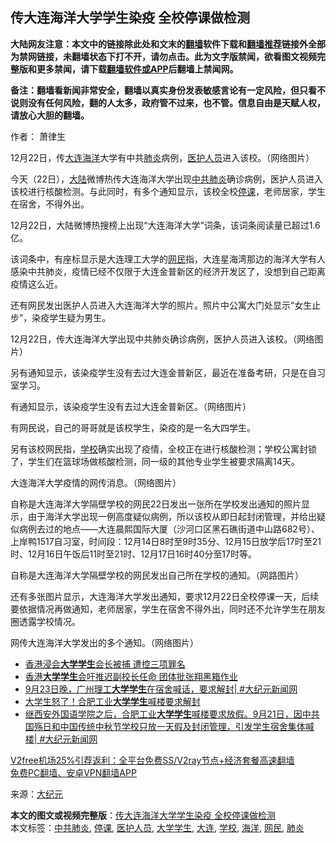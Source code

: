  <h2>传大连海洋大学学生染疫 全校停课做检测</h2> <p class="notice"><b>大陆网友注意：本文中的链接除此处和文末的<a href="https://github.com/bannedbook/fanqiang" >翻墙</a>软件下载和<a href="https://github.com/killgcd/justmysocks/blob/master/README.md">翻墙推荐</a>链接外全部为禁网链接，未翻墙状态下打不开，请勿点击。此为文字版禁闻，欲看图文视频完整版和更多禁闻，请下载<a href="https://github.com/bannedbook/fanqiang">翻墙软件或APP</a>后翻墙上禁闻网。</p><p>备注：翻墙看新闻非常安全，翻墙以真实身份发表敏感言论有一定风险，但只看不说则没有任何风险，翻的人太多，政府管不过来，也不管。信息自由是天赋人权，请放心大胆的翻墙。</b></p>  <div class="entry"> <p>作者： 萧律生</p> <p id="conimg">12月22日，传<a href="https://www.bannedbook.org/bnews/tag/%e5%a4%a7%e8%bf%9e/" class="st_tag internal_tag" rel="tag" title="标签 大连 下的日志">大连</a><a href="https://www.bannedbook.org/bnews/tag/%E6%B5%B7%E6%B4%8B/" class="st_tag internal_tag" rel="tag" title="标签 海洋 下的日志">海洋</a>大学有中共<a href="https://www.bannedbook.org/bnews/tag/%e8%82%ba%e7%82%8e/" class="st_tag internal_tag" rel="tag" title="标签 肺炎 下的日志">肺炎</a>病例，<a href="https://www.bannedbook.org/bnews/tag/%E5%8C%BB%E6%8A%A4%E4%BA%BA%E5%91%98/" class="st_tag internal_tag" rel="tag" title="标签 医护人员 下的日志">医护人员</a>进入该校。（网络图片）</p> <p>今天（22日），<span class='wp_keywordlink_affiliate'><a href="https://www.bannedbook.org/" title="大陆" target="_blank">大陆</a></span>微博热传大连海洋大学出现<a href="https://www.bannedbook.org/bnews/tag/%e4%b8%ad%e5%85%b1%e8%82%ba%e7%82%8e/" class="st_tag internal_tag" rel="tag" title="标签 中共肺炎 下的日志">中共肺炎</a>确诊病例，医护人员进入该校进行核酸检测。与此同时，有多个通知显示，该校全校<a href="https://www.bannedbook.org/bnews/tag/%E5%81%9C%E8%AF%BE/" class="st_tag internal_tag" rel="tag" title="标签 停课 下的日志">停课</a>，老师居家，学生在宿舍，不得外出。</p> <p>12月22日，大陆微博热搜榜上出现“大连海洋大学”词条，该词条阅读量已超过1.6亿。</p> <p>该词条中，有座标显示是大连理工大学的<a href="https://www.bannedbook.org/bnews/tag/%e7%bd%91%e6%b0%91/" class="st_tag internal_tag" rel="tag" title="标签 网民 下的日志">网民</a>指，大连星海湾那边的海洋大学有人感染中共肺炎，疫情已经不仅限于大连金普新区的经济开发区了，没想到自己距离疫情这么近。</p>  <p>还有网民发出医护人员进入大连海洋大学的照片。照片中公寓大门处显示“女生止步”，染疫学生疑为男生。</p> <p>12月22日，传大连海洋大学出现中共肺炎确诊病例，医护人员进入该校。（网络图片）</p> <p>另有通知显示，该染疫学生没有去过大连金普新区，最近在准备考研，只是在自习室学习。</p> <p>有通知显示，该染疫学生没有去过大连金普新区。（网络图片）</p> <p>有网民说，自己的哥哥就是该校学生，染疫的是一名大四学生。</p>  <p>另有该校网民指，<a href="https://www.bannedbook.org/bnews/tag/%e5%ad%a6%e6%a0%a1/" class="st_tag internal_tag" rel="tag" title="标签 学校 下的日志">学校</a>确实出现了疫情，全校正在进行核酸检测；学校公寓封锁了，学生们在篮球场做核酸检测，同一级的其他专业学生被要求隔离14天。</p> <p>大连海洋大学疫情的网传消息。（网络图片）</p> <p>自称是大连海洋大学隔壁学校的网民22日发出一张所在学校发出通知的照片显示，由于海洋大学出现一例高度疑似病例，所以该校从即日起封闭管理，并给出疑似病例去过的地点——大连晨熙国际大厦（沙河口区黑石礁街道中山路682号）、上岸鸭1517自习室，时间段：12月14日8时至9时35分、12月15日放学后17时至21时、12月16日午饭后11时至21时、12月17日16时40分至17时等。</p> <p>自称是大连海洋大学隔壁学校的网民发出自己所在学校的通知。（网路图片）</p> <p>还有多张图片显示，大连海洋大学发出通知，要求12月22日全校停课一天，后续要依据情况再做通知，老师居家，学生在宿舍不得外出，同时还不允许学生在朋友圈透露学校情况。</p>  <p>网传大连海洋大学发出的多个通知。（网络图片）</p> <ul class='op-related-articles' title='相关阅读'> <li><a href='https://www.bannedbook.org/bnews/baitai/20201202/1440911.html' target='_blank'>香港浸会<b>大学学生</b>会长被捕 遭控三项罪名</a></li> <li><a href='https://www.bannedbook.org/bnews/headline/20201026/1420510.html' target='_blank'>香港<b>大学学生</b>会吁推迟副校长任命 团体批张翔黑箱作业</a></li> <li><a href='https://www.bannedbook.org/bnews/bannedvideo/20200924/1401906.html' target='_blank'>9月23日晚，广州理工<b>大学学生</b>在宿舍喊话，要求解封| #大纪元新闻网</a></li> <li><a href='https://www.bannedbook.org/bnews/cnnews/20200923/1401318.html' target='_blank'>大学生怒了！合肥工业<b>大学学生</b>喊楼要求解封</a></li> <li><a href='https://www.bannedbook.org/bnews/bannedvideo/20200922/1400996.html' target='_blank'>继西安外国语学院之后，合肥工业<b>大学学生</b>喊楼要求放假。9月21日，因中共国殇日和中国传统中秋节学校只放一天假及封闭管理，引发学生宿舍集体喊楼| #大纪元新闻网</a></li> </ul> <p class="texttj"> <a href="https://github.com/bannedbook/fanqiang/wiki/V2ray%E6%9C%BA%E5%9C%BA" target="_blank">V2free机场25%引荐返利：全平台免费SS/V2ray节点+经济套餐高速翻墙</a><br/> <a href="https://github.com/bannedbook/fanqiang/wiki/%E7%A6%81%E9%97%BB%E7%BD%91%E5%AE%89%E5%8D%93%E7%BF%BB%E5%A2%99%E6%96%B0%E9%97%BBAPP" target="_blank">免费PC翻墙、安卓VPN翻墙APP</a></p><p> 来源：<span class='wp_keywordlink_affiliate'><a href="http://www.epochtimes.com/" title="大纪元" target="_blank">大纪元</a></span> </p><a name='sharetosocial'></a>       <div><b>本文的图文或视频完整版</b>：<a href='https://www.bannedbook.org/bnews/cbnews/20201223/1453147.html'>传大连海洋大学学生染疫 全校停课做检测</a></div>  </div><!--END ENTRY--> <div class="postfooter"> <div>本文标签：<a href="https://www.bannedbook.org/bnews/tag/%e4%b8%ad%e5%85%b1%e8%82%ba%e7%82%8e/" rel="tag">中共肺炎</a>, <a href="https://www.bannedbook.org/bnews/tag/%E5%81%9C%E8%AF%BE/" rel="tag">停课</a>, <a href="https://www.bannedbook.org/bnews/tag/%E5%8C%BB%E6%8A%A4%E4%BA%BA%E5%91%98/" rel="tag">医护人员</a>, <a href="https://www.bannedbook.org/bnews/tag/%E5%A4%A7%E5%AD%A6%E5%AD%A6%E7%94%9F/" rel="tag">大学学生</a>, <a href="https://www.bannedbook.org/bnews/tag/%e5%a4%a7%e8%bf%9e/" rel="tag">大连</a>, <a href="https://www.bannedbook.org/bnews/tag/%e5%ad%a6%e6%a0%a1/" rel="tag">学校</a>, <a href="https://www.bannedbook.org/bnews/tag/%E6%B5%B7%E6%B4%8B/" rel="tag">海洋</a>, <a href="https://www.bannedbook.org/bnews/tag/%e7%bd%91%e6%b0%91/" rel="tag">网民</a>, <a href="https://www.bannedbook.org/bnews/tag/%e8%82%ba%e7%82%8e/" rel="tag">肺炎</a></div>  </div><!--END POSTFOOTER--> 